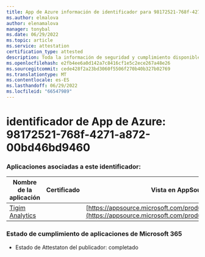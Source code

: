```yaml
---
title: App de Azure información de identificador para 98172521-768f-4271-a872-00bd46bd9460
ms.author: elmalova
author: elenamalova
manager: tonybal
ms.date: 06/29/2022
ms.topic: article
ms.service: attestation
certification_type: attested
description: Toda la información de seguridad y cumplimiento disponible para 98172521-768f-4271-a872-00bd46bd9460.
ms.openlocfilehash: e2fb4ee6a0d142a7c8416cf1e5c2ece267a48e26
ms.sourcegitcommit: cede428f2a23bd3060f5506f270b40b327b02769
ms.translationtype: MT
ms.contentlocale: es-ES
ms.lasthandoff: 06/29/2022
ms.locfileid: "66547989"
---
```

# <a name="azure-app-id-98172521-768f-4271-a872-00bd46bd9460"></a>identificador de App de Azure: 98172521-768f-4271-a872-00bd46bd9460


### <a name="apps-associated-with-this-id"></a>Aplicaciones asociadas a este identificador:
| **Nombre de la aplicación** | **Certificado** | **Vista en AppSource** |
|--------------|---------------|-----------------------|
| [Tigim Analytics](../forward/WA200004242.md) |  | [https://appsource.microsoft.com/product/office/WA200004242](https://appsource.microsoft.com/product/office/WA200004242) |

### <a name="microsoft-365-app-compliance-status"></a>Estado de cumplimiento de aplicaciones de Microsoft 365
- Estado de Attestaton del publicador: completado

